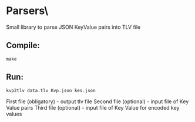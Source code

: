 # Parsers\

Small library to parse JSON KeyValue pairs into TLV file

## Compile:
```
make
```

## Run:
```
kvp2tlv data.tlv Kvp.json kes.json
```

First file (obligatory) - output tlv file
Second file (optional) - input file of Key Value pairs
Third file (optional) - input file of Key Value for encoded key values






